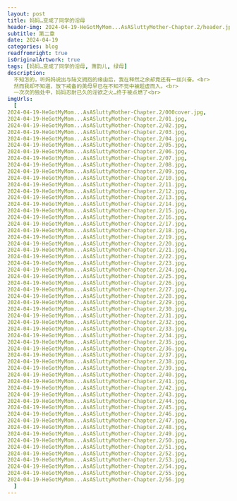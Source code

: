 ```yaml
---
layout: post
title: 妈妈…变成了同学的淫母
header-img: 2024-04-19-HeGotMyMom...AsASluttyMother-Chapter.2/header.jpg
subtitle: 第二章
date: 2024-04-19
categories: blog
readfromright: true
isOriginalArtwork: true
tags: [妈妈…变成了同学的淫母, 萧韵儿, 绿母]
description:
  不知怎的，听妈妈说出与陆文拥抱的缘由后，我在释然之余却竟还有一丝兴奋。<br>
  然而我却不知道，放下戒备的美母早已在不知不觉中被趁虚而入。<br>
  一次次的独处中，妈妈忍耐已久的淫欲之火…终于被点燃了<br>
imgUrls:
  [
2024-04-19-HeGotMyMom...AsASluttyMother-Chapter.2/000cover.jpg,
2024-04-19-HeGotMyMom...AsASluttyMother-Chapter.2/01.jpg,
2024-04-19-HeGotMyMom...AsASluttyMother-Chapter.2/02.jpg,
2024-04-19-HeGotMyMom...AsASluttyMother-Chapter.2/03.jpg,
2024-04-19-HeGotMyMom...AsASluttyMother-Chapter.2/04.jpg,
2024-04-19-HeGotMyMom...AsASluttyMother-Chapter.2/05.jpg,
2024-04-19-HeGotMyMom...AsASluttyMother-Chapter.2/06.jpg,
2024-04-19-HeGotMyMom...AsASluttyMother-Chapter.2/07.jpg,
2024-04-19-HeGotMyMom...AsASluttyMother-Chapter.2/08.jpg,
2024-04-19-HeGotMyMom...AsASluttyMother-Chapter.2/09.jpg,
2024-04-19-HeGotMyMom...AsASluttyMother-Chapter.2/10.jpg,
2024-04-19-HeGotMyMom...AsASluttyMother-Chapter.2/11.jpg,
2024-04-19-HeGotMyMom...AsASluttyMother-Chapter.2/12.jpg,
2024-04-19-HeGotMyMom...AsASluttyMother-Chapter.2/13.jpg,
2024-04-19-HeGotMyMom...AsASluttyMother-Chapter.2/14.jpg,
2024-04-19-HeGotMyMom...AsASluttyMother-Chapter.2/15.jpg,
2024-04-19-HeGotMyMom...AsASluttyMother-Chapter.2/16.jpg,
2024-04-19-HeGotMyMom...AsASluttyMother-Chapter.2/17.jpg,
2024-04-19-HeGotMyMom...AsASluttyMother-Chapter.2/18.jpg,
2024-04-19-HeGotMyMom...AsASluttyMother-Chapter.2/19.jpg,
2024-04-19-HeGotMyMom...AsASluttyMother-Chapter.2/20.jpg,
2024-04-19-HeGotMyMom...AsASluttyMother-Chapter.2/21.jpg,
2024-04-19-HeGotMyMom...AsASluttyMother-Chapter.2/22.jpg,
2024-04-19-HeGotMyMom...AsASluttyMother-Chapter.2/23.jpg,
2024-04-19-HeGotMyMom...AsASluttyMother-Chapter.2/24.jpg,
2024-04-19-HeGotMyMom...AsASluttyMother-Chapter.2/25.jpg,
2024-04-19-HeGotMyMom...AsASluttyMother-Chapter.2/26.jpg,
2024-04-19-HeGotMyMom...AsASluttyMother-Chapter.2/27.jpg,
2024-04-19-HeGotMyMom...AsASluttyMother-Chapter.2/28.jpg,
2024-04-19-HeGotMyMom...AsASluttyMother-Chapter.2/29.jpg,
2024-04-19-HeGotMyMom...AsASluttyMother-Chapter.2/30.jpg,
2024-04-19-HeGotMyMom...AsASluttyMother-Chapter.2/31.jpg,
2024-04-19-HeGotMyMom...AsASluttyMother-Chapter.2/32.jpg,
2024-04-19-HeGotMyMom...AsASluttyMother-Chapter.2/33.jpg,
2024-04-19-HeGotMyMom...AsASluttyMother-Chapter.2/34.jpg,
2024-04-19-HeGotMyMom...AsASluttyMother-Chapter.2/35.jpg,
2024-04-19-HeGotMyMom...AsASluttyMother-Chapter.2/36.jpg,
2024-04-19-HeGotMyMom...AsASluttyMother-Chapter.2/37.jpg,
2024-04-19-HeGotMyMom...AsASluttyMother-Chapter.2/38.jpg,
2024-04-19-HeGotMyMom...AsASluttyMother-Chapter.2/39.jpg,
2024-04-19-HeGotMyMom...AsASluttyMother-Chapter.2/40.jpg,
2024-04-19-HeGotMyMom...AsASluttyMother-Chapter.2/41.jpg,
2024-04-19-HeGotMyMom...AsASluttyMother-Chapter.2/42.jpg,
2024-04-19-HeGotMyMom...AsASluttyMother-Chapter.2/43.jpg,
2024-04-19-HeGotMyMom...AsASluttyMother-Chapter.2/44.jpg,
2024-04-19-HeGotMyMom...AsASluttyMother-Chapter.2/45.jpg,
2024-04-19-HeGotMyMom...AsASluttyMother-Chapter.2/46.jpg,
2024-04-19-HeGotMyMom...AsASluttyMother-Chapter.2/47.jpg,
2024-04-19-HeGotMyMom...AsASluttyMother-Chapter.2/48.jpg,
2024-04-19-HeGotMyMom...AsASluttyMother-Chapter.2/49.jpg,
2024-04-19-HeGotMyMom...AsASluttyMother-Chapter.2/50.jpg,
2024-04-19-HeGotMyMom...AsASluttyMother-Chapter.2/51.jpg,
2024-04-19-HeGotMyMom...AsASluttyMother-Chapter.2/52.jpg,
2024-04-19-HeGotMyMom...AsASluttyMother-Chapter.2/53.jpg,
2024-04-19-HeGotMyMom...AsASluttyMother-Chapter.2/54.jpg,
2024-04-19-HeGotMyMom...AsASluttyMother-Chapter.2/55.jpg,
2024-04-19-HeGotMyMom...AsASluttyMother-Chapter.2/56.jpg
  ]
---
```

